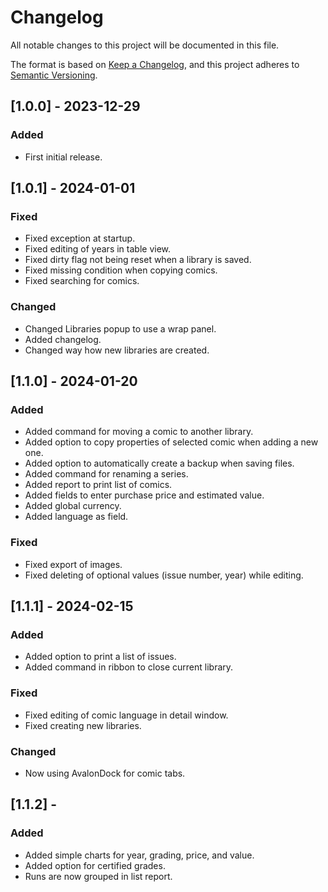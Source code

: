 # Changelog

All notable changes to this project will be documented in this file.

The format is based on [Keep a Changelog](https://keepachangelog.com/en/1.0.0/),
and this project adheres to [Semantic Versioning](https://semver.org/spec/v2.0.0.html).

## [1.0.0] - 2023-12-29

### Added

- First initial release.

## [1.0.1] - 2024-01-01

### Fixed

- Fixed exception at startup.
- Fixed editing of years in table view.
- Fixed dirty flag not being reset when a library is saved.
- Fixed missing condition when copying comics.
- Fixed searching for comics.

### Changed

- Changed Libraries popup to use a wrap panel.
- Added changelog.
- Changed way how new libraries are created.

## [1.1.0] - 2024-01-20

### Added

- Added command for moving a comic to another library.
- Added option to copy properties of selected comic when adding a new one.
- Added option to automatically create a backup when saving files.
- Added command for renaming a series.
- Added report to print list of comics.
- Added fields to enter purchase price and estimated value.
- Added global currency.
- Added language as field.

### Fixed

- Fixed export of images.
- Fixed deleting of optional values (issue number, year) while editing.

## [1.1.1] - 2024-02-15

### Added

- Added option to print a list of issues.
- Added command in ribbon to close current library.

### Fixed

- Fixed editing of comic language in detail window.
- Fixed creating new libraries.

### Changed 

- Now using AvalonDock for comic tabs.

## [1.1.2] - 

### Added

- Added simple charts for year, grading, price, and value.
- Added option for certified grades.
- Runs are now grouped in list report. 